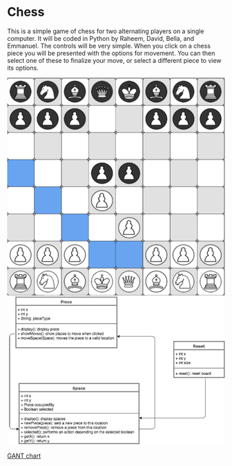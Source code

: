 # Chess
This is a simple game of chess for two alternating players on a single computer.
It will be coded in Python by Raheem, David, Bella, and Emmanuel.
The controls will be very simple. When you click on a chess
piece you will be presented with the options for movement.
You can then select one of these to finalize your move, or select a different piece to view its options.

![GUI](https://github.com/The-tiny-asian/chess/blob/master/ChessRunning.png)
![Diagram](https://github.com/The-tiny-asian/chess/blob/master/ChessClassDiagram.png)


[GANT chart](https://docs.google.com/spreadsheets/d/1WjiPxPRB9XxdMgmoj6aKLD_7BoBjqClho6jLnPDHRwM/edit?ts=5a9ef4ae#gid=186001220)
